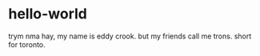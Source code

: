 # hello-world
trym nma
hay, my name is eddy crook.
but my friends call me trons.
short for toronto.
